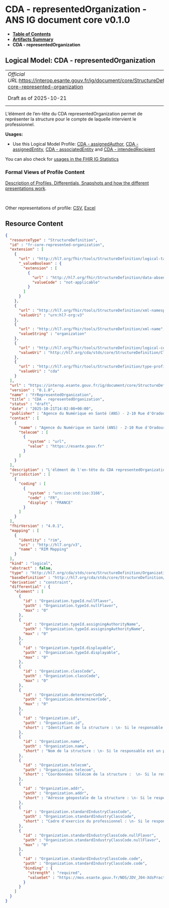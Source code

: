 # CDA - representedOrganization - ANS IG document core v0.1.0

* [**Table of Contents**](toc.md)
* [**Artifacts Summary**](artifacts.md)
* **CDA - representedOrganization**

## Logical Model: CDA - representedOrganization 

| | |
| :--- | :--- |
| *Official URL*:https://interop.esante.gouv.fr/ig/document/core/StructureDefinition/fr-core-represented-organization | *Version*:0.1.0 |
| Draft as of 2025-10-21 | *Computable Name*:FrRepresentedOrganization |

 
L’élément de l’en-tête du CDA representedOrganization permet de représenter la structure pour le compte de laquelle intervient le professionnel. 

**Usages:**

* Use this Logical Model Profile: [CDA - assignedAuthor](StructureDefinition-fr-core-assigned-author.md), [CDA - assignedEntity](StructureDefinition-fr-core-assigned-entity.md), [CDA - associatedEntity](StructureDefinition-fr-core-associated-entity.md) and [CDA - intendedRecipient](StructureDefinition-fr-core-intended-recipient.md)

You can also check for [usages in the FHIR IG Statistics](https://packages2.fhir.org/xig/ans.document.fr.core|current/StructureDefinition/fr-core-represented-organization)

### Formal Views of Profile Content

 [Description of Profiles, Differentials, Snapshots and how the different presentations work](http://build.fhir.org/ig/FHIR/ig-guidance/readingIgs.html#structure-definitions). 

 

Other representations of profile: [CSV](StructureDefinition-fr-core-represented-organization.csv), [Excel](StructureDefinition-fr-core-represented-organization.xlsx) 



## Resource Content

```json
{
  "resourceType" : "StructureDefinition",
  "id" : "fr-core-represented-organization",
  "extension" : [
    {
      "url" : "http://hl7.org/fhir/tools/StructureDefinition/logical-target",
      "_valueBoolean" : {
        "extension" : [
          {
            "url" : "http://hl7.org/fhir/StructureDefinition/data-absent-reason",
            "valueCode" : "not-applicable"
          }
        ]
      }
    },
    {
      "url" : "http://hl7.org/fhir/tools/StructureDefinition/xml-namespace",
      "valueUri" : "urn:hl7-org:v3"
    },
    {
      "url" : "http://hl7.org/fhir/tools/StructureDefinition/xml-name",
      "valueString" : "organization"
    },
    {
      "url" : "http://hl7.org/fhir/tools/StructureDefinition/logical-container",
      "valueUri" : "http://hl7.org/cda/stds/core/StructureDefinition/ClinicalDocument"
    },
    {
      "url" : "http://hl7.org/fhir/tools/StructureDefinition/type-profile-style",
      "valueUri" : "cda"
    }
  ],
  "url" : "https://interop.esante.gouv.fr/ig/document/core/StructureDefinition/fr-core-represented-organization",
  "version" : "0.1.0",
  "name" : "FrRepresentedOrganization",
  "title" : "CDA - representedOrganization",
  "status" : "draft",
  "date" : "2025-10-21T14:02:08+00:00",
  "publisher" : "Agence du Numérique en Santé (ANS) - 2-10 Rue d'Oradour-sur-Glane, 75015 Paris",
  "contact" : [
    {
      "name" : "Agence du Numérique en Santé (ANS) - 2-10 Rue d'Oradour-sur-Glane, 75015 Paris",
      "telecom" : [
        {
          "system" : "url",
          "value" : "https://esante.gouv.fr"
        }
      ]
    }
  ],
  "description" : "L'élément de l'en-tête du CDA representedOrganization permet de représenter la structure pour le compte de laquelle intervient le professionnel.",
  "jurisdiction" : [
    {
      "coding" : [
        {
          "system" : "urn:iso:std:iso:3166",
          "code" : "FR",
          "display" : "FRANCE"
        }
      ]
    }
  ],
  "fhirVersion" : "4.0.1",
  "mapping" : [
    {
      "identity" : "rim",
      "uri" : "http://hl7.org/v3",
      "name" : "RIM Mapping"
    }
  ],
  "kind" : "logical",
  "abstract" : false,
  "type" : "http://hl7.org/cda/stds/core/StructureDefinition/Organization",
  "baseDefinition" : "http://hl7.org/cda/stds/core/StructureDefinition/Organization",
  "derivation" : "constraint",
  "differential" : {
    "element" : [
      {
        "id" : "Organization.typeId.nullFlavor",
        "path" : "Organization.typeId.nullFlavor",
        "max" : "0"
      },
      {
        "id" : "Organization.typeId.assigningAuthorityName",
        "path" : "Organization.typeId.assigningAuthorityName",
        "max" : "0"
      },
      {
        "id" : "Organization.typeId.displayable",
        "path" : "Organization.typeId.displayable",
        "max" : "0"
      },
      {
        "id" : "Organization.classCode",
        "path" : "Organization.classCode",
        "max" : "0"
      },
      {
        "id" : "Organization.determinerCode",
        "path" : "Organization.determinerCode",
        "max" : "0"
      },
      {
        "id" : "Organization.id",
        "path" : "Organization.id",
        "short" : "Identifiant de la structure : \n- Si le responsable est un professionnel : Identifiant de la structure pour le compte de laquelle intervient le professionnel. \n- Si le responsable est un SNR : SIREN de l'éditeur. \n- Si le responsable est le DP : Identifiant du DP."
      },
      {
        "id" : "Organization.name",
        "path" : "Organization.name",
        "short" : "Nom de la structure : \n- Si le responsable est un professionnel : Nom de la structure. \n- Si le responsable est un SNR : Nom de l'éditeur. \n- Si le responsable est le DP : Dossier Pharmaceutique."
      },
      {
        "id" : "Organization.telecom",
        "path" : "Organization.telecom",
        "short" : "Coordonnées télécom de la structure :  \n- Si le responsable est un professionnel : Coordonnées télécom de la structure. \n- Si le responsable est un SNR : non renseigné. \n- Si le responsable est le DP : non renseigné."
      },
      {
        "id" : "Organization.addr",
        "path" : "Organization.addr",
        "short" : "Adresse géopostale de la structure : \n- Si le responsable est un professionnel : Adresse géopostale de la structure. \n- Si le responsable est un SNR : non renseigné. \n- Si le responsable est le DP : non renseigné."
      },
      {
        "id" : "Organization.standardIndustryClassCode",
        "path" : "Organization.standardIndustryClassCode",
        "short" : "Cadre d'exercice du professionnel : \n- Si le responsable est un professionnel : Cadre d'exercice. \n- Si le responsable est un SNR : non renseigné. \n- Si le responsable est le DP : non renseigné."
      },
      {
        "id" : "Organization.standardIndustryClassCode.nullFlavor",
        "path" : "Organization.standardIndustryClassCode.nullFlavor",
        "max" : "0"
      },
      {
        "id" : "Organization.standardIndustryClassCode.code",
        "path" : "Organization.standardIndustryClassCode.code",
        "binding" : {
          "strength" : "required",
          "valueSet" : "https://mos.esante.gouv.fr/NOS/JDV_J04-XdsPracticeSettingCode-CISIS/FHIR/JDV-J04-XdsPracticeSettingCode-CISIS"
        }
      }
    ]
  }
}

```
